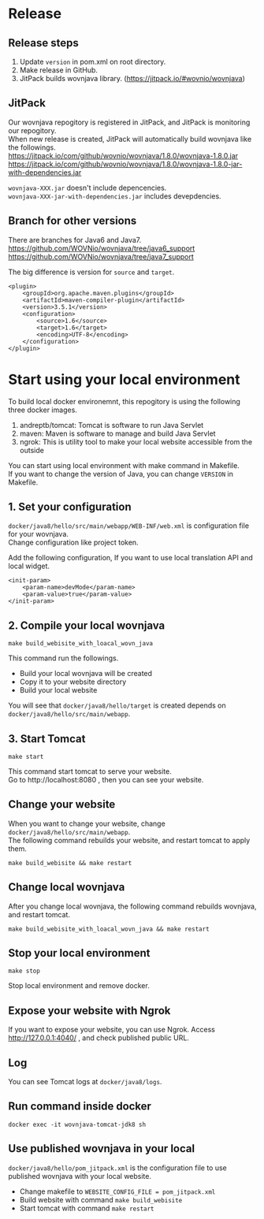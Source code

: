 # Release
## Release steps
1. Update `version` in pom.xml on root directory.
2. Make release in GitHub.
3. JitPack builds wovnjava library. (https://jitpack.io/#wovnio/wovnjava)  

## JitPack
Our wovnjava repogitory is registered in JitPack, and JitPack is monitoring our repogitory.  
When new release is created, JitPack will automatically build wovnjava like the followings.  
https://jitpack.io/com/github/wovnio/wovnjava/1.8.0/wovnjava-1.8.0.jar
https://jitpack.io/com/github/wovnio/wovnjava/1.8.0/wovnjava-1.8.0-jar-with-dependencies.jar

`wovnjava-XXX.jar` doesn't include depencencies.  
`wovnjava-XXX-jar-with-dependencies.jar` includes devepdencies.

## Branch for other versions
There are branches for Java6 and Java7.  
https://github.com/WOVNio/wovnjava/tree/java6_support
https://github.com/WOVNio/wovnjava/tree/java7_support

The big difference is version for `source` and `target`.
```
<plugin>
    <groupId>org.apache.maven.plugins</groupId>
    <artifactId>maven-compiler-plugin</artifactId>
    <version>3.5.1</version>
    <configuration>
        <source>1.6</source>
        <target>1.6</target>
        <encoding>UTF-8</encoding>
    </configuration>
</plugin>
```

# Start using your local environment
To build local docker environemnt, this repogitory is using the following three docker images.
1. andreptb/tomcat: Tomcat is software to run Java Servlet
2. maven: Maven is software to manage and build Java Servlet
3. ngrok: This is utility tool to make your local website accessible from the outside

You can start using local environment with make command in Makefile.  
If you want to change the version of Java, you can change `VERSION` in Makefile.

## 1. Set your configuration
`docker/java8/hello/src/main/webapp/WEB-INF/web.xml` is configuration file for your wovnjava.  
Change configuration like project token.

Add the following configuration, If you want to use local translation API and local widget.
```
<init-param>
    <param-name>devMode</param-name>
    <param-value>true</param-value>
</init-param>
```

## 2. Compile your local wovnjava
```
make build_webisite_with_loacal_wovn_java
```
This command run the followings.
- Build your local wovnjava will be created
- Copy it to your website directory
- Build your local website

You will see that `docker/java8/hello/target` is created depends on `docker/java8/hello/src/main/webapp`.  

## 3. Start Tomcat
```
make start
```
This command start tomcat to serve your website.  
Go to http://localhost:8080 , then you can see your website.

## Change your website
When you want to change your website, change `docker/java8/hello/src/main/webapp`.  
The following command rebuilds your website, and restart tomcat to apply them.
```
make build_webisite && make restart
```

## Change local wovnjava
After you change local wovnjava, the following command rebuilds wovnjava, and restart tomcat.
```
make build_webisite_with_loacal_wovn_java && make restart
```

## Stop your local environment
```
make stop
```
Stop local environment and remove docker.

## Expose your website with Ngrok
If you want to expose your website, you can use Ngrok.
Access http://127.0.0.1:4040/ , and check published public URL.

## Log
You can see Tomcat logs at `docker/java8/logs`.

## Run command inside docker
```
docker exec -it wovnjava-tomcat-jdk8 sh
```

## Use published wovnjava in your local
`docker/java8/hello/pom_jitpack.xml` is the configuration file to use published wovnjava with your local website.
- Change makefile to `WEBSITE_CONFIG_FILE = pom_jitpack.xml`
- Build website with command `make build_webisite`
- Start tomcat with command `make restart`